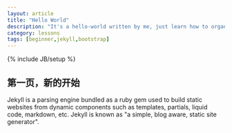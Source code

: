 ```yaml
---
layout: article
title: "Hello World"
description: "It's a hello-world written by me, just learn how to organize a blog."
category: lessons
tags: [beginner,jekyll,bootstrap]
---
```

{% include JB/setup %}

## 第一页，新的开始

Jekyll is a parsing engine bundled as a ruby gem used to build static websites from
dynamic components such as templates, partials, liquid code, markdown, etc. Jekyll is known as "a simple, blog aware, static site generator".